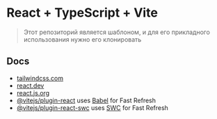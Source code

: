 # React + TypeScript + Vite

> Этот репозиторий является шаблоном, и для его прикладного использования нужно его клонировать

## Docs

- [tailwindcss.com](https://tailwindcss.com/docs/installation)
- [react.dev](https://react.dev/learn)
- [react.js.org](https://ru.react.js.org)
- [@vitejs/plugin-react](https://github.com/vitejs/vite-plugin-react/blob/main/packages/plugin-react/README.md) uses [Babel](https://babeljs.io/) for Fast Refresh
- [@vitejs/plugin-react-swc](https://github.com/vitejs/vite-plugin-react-swc) uses [SWC](https://swc.rs/) for Fast Refresh
